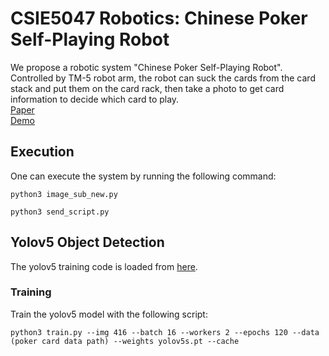 # CSIE5047 Robotics: Chinese Poker Self-Playing Robot
We propose a robotic system "Chinese Poker Self-Playing Robot". Controlled by TM-5 robot arm, the robot can suck the cards from the card stack and put them on the card rack, then take a photo to get card information to decide which card to play.  
[Paper](https://drive.google.com/drive/folders/1NFoayeRmJ_lkm18iyVWcGBsV-6Qn89ku?hl=zh-tw)  
[Demo](https://www.youtube.com/watch?v=SdnazMHygp0)  

## Execution
One can execute the system by running the following command:
```
python3 image_sub_new.py

python3 send_script.py
```
## Yolov5 Object Detection
The yolov5 training code is loaded from [here](https://github.com/ultralytics/yolov5).  
### Training
Train the yolov5 model with the following script:
```
python3 train.py --img 416 --batch 16 --workers 2 --epochs 120 --data (poker card data path) --weights yolov5s.pt --cache
```
